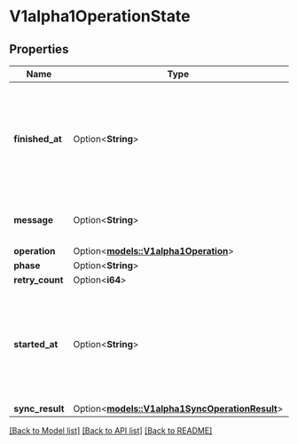 # V1alpha1OperationState

## Properties

Name | Type | Description | Notes
------------ | ------------- | ------------- | -------------
**finished_at** | Option<**String**> | Time is a wrapper around time.Time which supports correct marshaling to YAML and JSON.  Wrappers are provided for many of the factory methods that the time package offers.  +protobuf.options.marshal=false +protobuf.as=Timestamp +protobuf.options.(gogoproto.goproto_stringer)=false | [optional]
**message** | Option<**String**> | Message holds any pertinent messages when attempting to perform operation (typically errors). | [optional]
**operation** | Option<[**models::V1alpha1Operation**](v1alpha1Operation.md)> |  | [optional]
**phase** | Option<**String**> |  | [optional]
**retry_count** | Option<**i64**> |  | [optional]
**started_at** | Option<**String**> | Time is a wrapper around time.Time which supports correct marshaling to YAML and JSON.  Wrappers are provided for many of the factory methods that the time package offers.  +protobuf.options.marshal=false +protobuf.as=Timestamp +protobuf.options.(gogoproto.goproto_stringer)=false | [optional]
**sync_result** | Option<[**models::V1alpha1SyncOperationResult**](v1alpha1SyncOperationResult.md)> |  | [optional]

[[Back to Model list]](../README.md#documentation-for-models) [[Back to API list]](../README.md#documentation-for-api-endpoints) [[Back to README]](../README.md)


